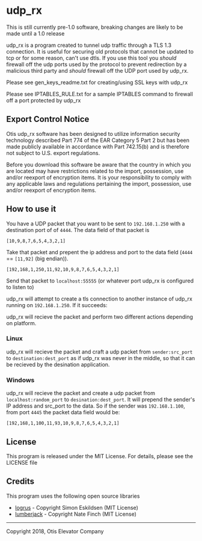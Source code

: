 # udp_rx
This is still currently pre-1.0 software, breaking changes are likely to be made until a 1.0 release

udp_rx is a program created to tunnel udp traffic through a TLS 1.3 connection. It is useful for securing old protocols that cannot be updated to tcp or for some reason, can't use dtls. If you use this tool you _should_ firewall off the udp ports used by the protocol to prevent redirection by a malicious third party and _should_ firewall off the UDP port used by udp_rx.

Please see gen_keys_readme.txt for creating/using SSL keys with udp_rx

Please see IPTABLES_RULE.txt for a sample IPTABLES command to firewall off a port protected by udp_rx

## Export Control Notice
Otis udp_rx software has been designed to utilize information security technology described Part 774 of the EAR Category 5 Part 2 but has been made publicly available in accordance with Part 742.15(b) and is therefore not subject to U.S. export regulations. 

Before you download this software be aware that the country in which you are located may have restrictions related to the import, possession, use and/or reexport of encryption items.  It is your responsibility to comply with any applicable laws and regulations pertaining the import, possession, use and/or reexport of encryption items.

## How to use it
You have a UDP packet that you want to be sent to `192.168.1.250` with a destination port of of `4444`. The data field of that packet is 

```[10,9,8,7,6,5,4,3,2,1]```

Take that packet and prepent the ip address and port to the data field (`4444` == `[11,92]` (big endian)).

```[192,168,1,250,11,92,10,9,8,7,6,5,4,3,2,1]```

Send that packet to `localhost:55555` (or whatever port udp_rx is configured to listen to)

udp_rx will attempt to create a tls connection to another instance of udp_rx running on `192.168.1.250`. If it succeeds:

udp_rx will recieve the packet and perform two different actions depending on platform.

### Linux
udp_rx will recieve the packet and craft a udp packet from `sender:src_port` to `destination:dest_port` as if udp_rx was never in the middle, so that it can be recieved by the desination application.

### Windows
udp_rx will recieve the packet and create a udp packet from `localhost:random_port` to `desination:dest_port`. It will prepend the sender's IP address and src_port to the data. So if the sender was `192.168.1.100`, from port `4445` the packet data field would be:

```[192,168,1,100,11,93,10,9,8,7,6,5,4,3,2,1]```

## License
This program is released under the MIT License. For details, please see the LICENSE file

## Credits
This program uses the following open source libraries
* [logrus](https://github.com/sirupsen/logrus) - Copyright Simon Eskildsen (MIT License)
* [lumberjack](https://github.com/natefinch/lumberjack/tree/v2.1) - Copyright Nate Finch (MIT License)

---

Copyright 2018, Otis Elevator Company
